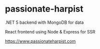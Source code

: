 # passionate-harpist

.NET 5 backend with MongoDB for data

React frontend using Node & Express for SSR

https://www.passionateharpist.com
